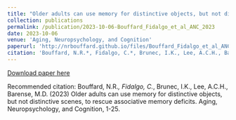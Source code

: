 ```yaml
---
title: "Older adults can use memory for distinctive objects, but not distinctive scenes, to rescue associative memory deficits"
collection: publications
permalink: /publication/2023-10-06-Bouffard_Fidalgo_et_al_ANC_2023
date: 2023-10-06
venue: 'Aging, Neuropsychology, and Cognition'
paperurl: 'http://nrbouffard.github.io/files/Bouffard_Fidalgo_et_al_ANC_2023.pdf'
citation: 'Bouffard, N.R.*, Fidalgo, C.*, Brunec, I.K., Lee, A.C.H., Barense, M.D. (2023) Older adults can use memory for distinctive objects, but not distinctive scenes, to rescue associative memory deficits. Aging, Neuropsychology, and Cognition, 1-25.'
---
```


<a href='http://nrbouffard.github.io/files/Bouffard_Fidalgo_et_al_ANC_2023.pdf'>Download paper here</a>

Recommended citation: Bouffard, N.R.*, Fidalgo, C.*, Brunec, I.K., Lee, A.C.H., Barense, M.D. (2023) Older adults can use memory for distinctive objects, but not distinctive scenes, to rescue associative memory deficits. Aging, Neuropsychology, and Cognition, 1-25.